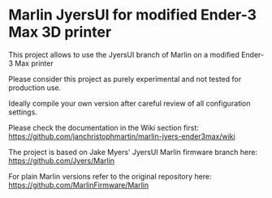 
# Marlin JyersUI for modified Ender-3 Max 3D printer

This project allows to use the JyersUI branch of Marlin on a modified Ender-3 Max printer

Please consider this project as purely experimental and not tested for production use.

Ideally compile your own version after careful review of all configuration settings.

Please check the documentation in the Wiki section first:
https://github.com/janchristophmartin/marlin-jyers-ender3max/wiki

The project is based on Jake Myers' JyersUI Marlin firmware branch here:
https://github.com/Jyers/Marlin

For plain Marlin versions refer to the original repository here:
https://github.com/MarlinFirmware/Marlin

